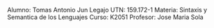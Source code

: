 Alumno: Tomas Antonio Jun
Legajo UTN: 159.172-1
Materia: Sintaxis y Semantica de los Lenguajes
Curso: K2051
Profesor: Jose Maria Sola
